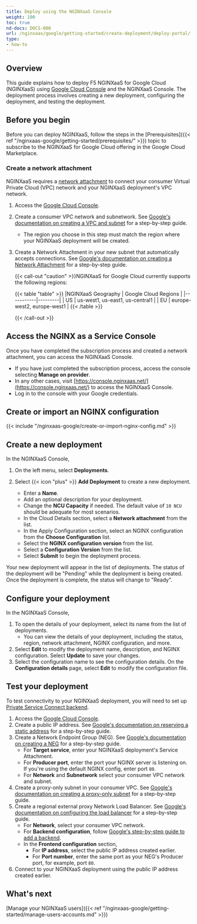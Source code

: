 ```yaml
---
title: Deploy using the NGINXaaS Console
weight: 100
toc: true
nd-docs: DOCS-000
url: /nginxaas/google/getting-started/create-deployment/deploy-portal/
type:
- how-to
---
```


## Overview

This guide explains how to deploy F5 NGINXaaS for Google Cloud (NGINXaaS) using [Google Cloud Console](https://console.cloud.google.com) and the NGINXaaS Console. The deployment process involves creating a new deployment, configuring the deployment, and testing the deployment.

## Before you begin

Before you can deploy NGINXaaS, follow the steps in the [Prerequisites]({{< ref "/nginxaas-google/getting-started/prerequisites/" >}}) topic to subscribe to the NGINXaaS for Google Cloud offering in the Google Cloud Marketplace.

### Create a network attachment

NGINXaaS requires a [network attachment](https://cloud.google.com/vpc/docs/about-network-attachments) to connect your consumer Virtual Private Cloud (VPC) network and your NGINXaaS deployment's VPC network.

1. Access the [Google Cloud Console](https://console.cloud.google.com/).
1. Create a consumer VPC network and subnetwork. See [Google's documentation on creating a VPC and subnet](https://cloud.google.com/vpc/docs/create-modify-vpc-networks#console_1) for a step-by-step guide.
   - The region you choose in this step must match the region where your NGINXaaS deployment will be created.
1. Create a Network Attachment in your new subnet that automatically accepts connections. See [Google's documentation on creating a Network Attachment](https://cloud.google.com/vpc/docs/create-manage-network-attachments#console_1) for a step-by-step guide.

   {{< call-out "caution" >}}NGINXaaS for Google Cloud currently supports the following regions:

   {{< table "table" >}}
   |NGINXaaS Geography | Google Cloud Regions |
   |-----------|---------|
   | US  | us-west1, us-east1, us-central1 |
   | EU    | europe-west2, europe-west1 |
   {{< /table >}}

   {{< /call-out >}}

## Access the NGINX as a Service Console

Once you have completed the subscription process and created a network attachment, you can access the NGINXaaS Console.

- If you have just completed the subscription process, access the console selecting **Manage on provider**.
- In any other cases, visit [https://console.nginxaas.net/](https://console.nginxaas.net/) to access the NGINXaaS Console.
- Log in to the console with your Google credentials.

## Create or import an NGINX configuration

{{< include "/nginxaas-google/create-or-import-nginx-config.md" >}}

## Create a new deployment

In the NGINXaaS Console,

1. On the left menu, select **Deployments**.
1. Select {{< icon "plus" >}} **Add Deployment** to create a new deployment.

   - Enter a **Name**.
   - Add an optional description for your deployment.
   - Change the **NCU Capacity** if needed. The default value of `10 NCU` should be adequate for most scenarios.
   - In the Cloud Details section, select a **Network attachment** from the list.
   - In the Apply Configuration section, select an NGINX configuration from the **Choose Configuration** list.
   - Select the **NGINX configuration version** from the list.
   - Select a **Configuration Version** from the list.
   - Select **Submit** to begin the deployment process.

Your new deployment will appear in the list of deployments. The status of the deployment will be "Pending" while the deployment is being created. Once the deployment is complete, the status will change to "Ready".

## Configure your deployment

In the NGINXaaS Console,

1. To open the details of your deployment, select its name from the list of deployments.
   - You can view the details of your deployment, including the status, region, network attachment, NGINX configuration, and more.
1. Select **Edit** to modify the deployment name, description, and NGINX configuration. Select **Update** to save your changes.
1. Select the configuration name to see the configuration details. On the **Configuration details** page, select **Edit** to modify the configuration file.

## Test your deployment

To test connectivity to your NGINXaaS deployment, you will need to set up [Private Service Connect backend](https://cloud.google.com/vpc/docs/private-service-connect-backends).

1. Access the [Google Cloud Console](https://console.cloud.google.com/).
1. Create a public IP address. See [Google's documentation on reserving a static address](https://cloud.google.com/load-balancing/docs/tcp/set-up-ext-reg-tcp-proxy-zonal#console_3) for a step-by-step guide.
1. Create a Network Endpoint Group (NEG). See [Google's documentation on creating a NEG](https://cloud.google.com/vpc/docs/access-apis-managed-services-private-service-connect-backends#console) for a step-by-step guide.
   - For **Target service**, enter your NGINXaaS deployment's Service Attachment.
   - For **Producer port**, enter the port your NGINX server is listening on. If you're using the default NGINX config, enter port `80`.
   - For **Network** and **Subnetwork** select your consumer VPC network and subnet.
1. Create a proxy-only subnet in your consumer VPC. See [Google's documentation on creating a proxy-only subnet](https://cloud.google.com/load-balancing/docs/tcp/set-up-ext-reg-tcp-proxy-zonal#console_1) for a step-by-step guide.
1. Create a regional external proxy Network Load Balancer. See [Google's documentation on configuring the load balancer](https://cloud.google.com/load-balancing/docs/tcp/set-up-ext-reg-tcp-proxy-zonal#console_6) for a step-by-step guide.
   - For **Network**, select your consumer VPC network.
   - For **Backend configuration**, follow [Google's step-by-step guide to add a backend](https://cloud.google.com/vpc/docs/access-apis-managed-services-private-service-connect-backends#console_5).
   - In the **Frontend configuration** section,
      - For **IP address**, select the public IP address created earlier.
      - For **Port number**, enter the same port as your NEG's Producer port, for example, port `80`.
1. Connect to your NGINXaaS deployment using the public IP address created earlier.

## What's next

[Manage your NGINXaaS users]({{< ref "/nginxaas-google/getting-started/manage-users-accounts.md" >}})